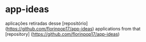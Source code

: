 # app-ideas
aplicações retiradas desse [repositório] (https://github.com/florinpop17/app-ideas)
applications from that [repository] (https://github.com/florinpop17/app-ideas)

